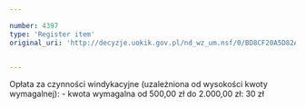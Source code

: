 ```yaml
---

number: 4397
type: 'Register item'
original_uri: 'http://decyzje.uokik.gov.pl/nd_wz_um.nsf/0/BD8CF20A5D82AFF0C1257B3C0041105F?OpenDocument'


---
```


Opłata za czynności windykacyjne (uzależniona od wysokości kwoty wymagalnej): - kwota wymagalna od 500,00 zł do 2.000,00 zł: 30 zł
